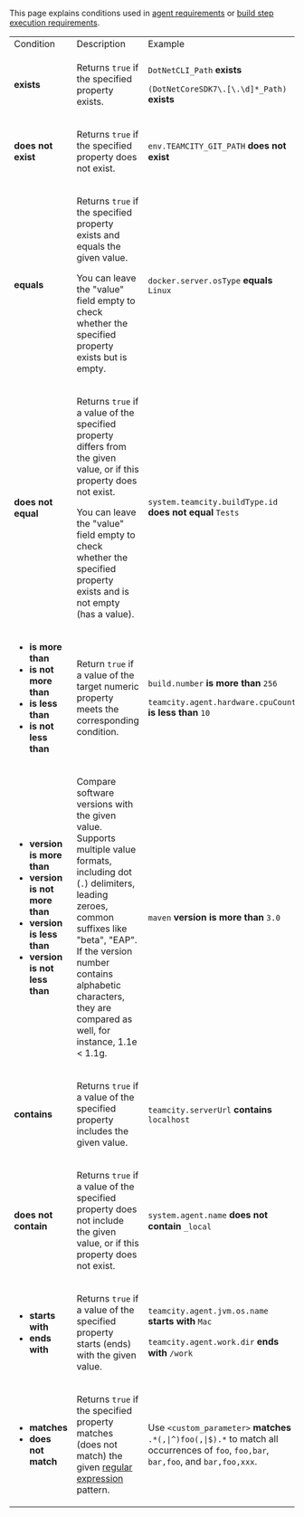 [//]: # (title: Requirement Conditions)
[//]: # (auxiliary-id: Requirement Conditions)

This page explains conditions used in [agent requirements](agent-requirements.md) or [build step execution requirements](build-step-execution-conditions.md).



<table>
<tr><td>Condition</td><td>Description</td><td>Example</td></tr>

<tr>
<td>

**exists**

</td><td>

Returns `true` if the specified property exists.

</td><td>

`DotNetCLI_Path` **exists**

`(DotNetCoreSDK7\.[\.\d]*_Path)` **exists**

</td>
</tr>


<tr>
<td>

**does not exist**

</td><td>

Returns `true` if the specified property does not exist.

</td><td>

`env.TEAMCITY_GIT_PATH` **does not exist**

</td>
</tr>

<tr>
<td>

**equals**

</td><td>

Returns `true` if the specified property exists and equals the given value.

You can leave the "value" field empty to check whether the specified property exists but is empty.

</td><td>

`docker.server.osType` __equals__ `Linux`

</td>
</tr>

<tr><td>

**does not equal**

</td><td>

Returns `true` if a value of the specified property differs from the given value, or if this property does not exist.

You can leave the "value" field empty to check whether the specified property exists and is not empty (has a value).

</td><td>

`system.teamcity.buildType.id` __does not equal__ `Tests`

</td>
</tr>



<tr><td>

* __is more than__
* __is not more than__
* __is less than__
* __is not less than__

</td><td>

Return `true` if a value of the target numeric property meets the corresponding condition.

</td><td>

`build.number` __is more than__ `256`

`teamcity.agent.hardware.cpuCount` __is less than__ `10`

</td>

</tr>


<tr><td>

* __version is more than__
* __version is not more than__
* __version is less than__
* __version is not less than__

</td><td>

Compare software versions with the given value. Supports multiple value formats, including dot (`.`) delimiters, leading zeroes, common suffixes like "beta", "EAP". If the version number contains alphabetic characters, they are compared as well, for instance, 1.1e &lt; 1.1g.

</td>

<td>

`maven` __version is more than__ `3.0`

</td>

</tr>


<tr><td>

**contains**

</td><td>

Returns `true` if a value of the specified property includes the given value.

</td><td>

`teamcity.serverUrl` __contains__ `localhost`

</td>
</tr>


<tr><td>

**does not contain**

</td><td>

Returns `true` if a value of the specified property does not include the given value, or if this property does not exist.

</td>

<td>

`system.agent.name` **does not contain** `_local`

</td></tr>


<tr><td>

* **starts with**
* **ends with**

</td><td>

Returns `true` if a value of the specified property starts (ends) with the given value.

</td>

<td>

`teamcity.agent.jvm.os.name` **starts with** `Mac`

`teamcity.agent.work.dir` **ends with** `/work`

</td>
</tr>




<tr><td>

* __matches__
* __does not match__

</td><td>

Returns `true` if the specified property matches (does not match) the given [regular expression](https://java.sun.com/j2se/1.5.0/docs/api/java/util/regex/Pattern.html) pattern.

</td>

<td>

Use `<custom_parameter>` __matches__ `.*(,|^)foo(,|$).*` to match all occurrences of `foo`, `foo,bar`, `bar,foo`, and `bar,foo,xxx`.

</td>

</tr>



</table>